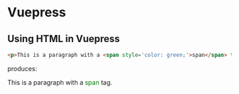# Vuepress

## Using HTML in Vuepress

``` html
<p>This is a paragraph with a <span style='color: green;'>span</span> tag.</p>
```

produces:

<p>This is a paragraph with a <span style='color: green;'>span</span> tag.</p>